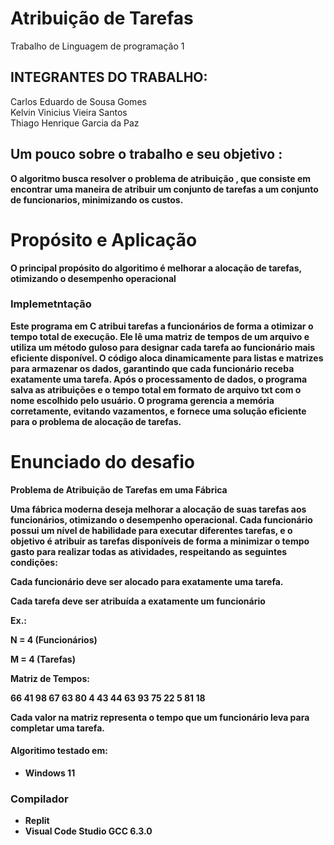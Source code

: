 # Atribuição de Tarefas
Trabalho de Linguagem de programação 1
## INTEGRANTES DO TRABALHO:
Carlos Eduardo de Sousa Gomes<br>
Kelvin Vinicius Vieira Santos<br>
Thiago Henrique Garcia da Paz<br>
## Um pouco sobre o trabalho e seu objetivo <b>:

O algoritmo busca resolver o problema de atribuição , que consiste em encontrar uma maneira de atribuir um conjunto de tarefas a um conjunto de funcionarios, minimizando os custos.

# Propósito e Aplicação

O principal propósito do algoritimo é melhorar a alocação de tarefas, otimizando o desempenho operacional 

### Implemetntação 
Este programa em C atribui tarefas a funcionários de forma a otimizar o tempo total de execução. Ele lê uma matriz de tempos de um arquivo e utiliza um método guloso para designar cada tarefa ao funcionário mais eficiente disponível. O código aloca dinamicamente para listas e matrizes para armazenar os dados, garantindo que cada funcionário receba exatamente uma tarefa. Após o processamento de dados, o programa salva as atribuições e o tempo total em formato de arquivo txt com o nome escolhido pelo usuário. O programa gerencia a memória corretamente, evitando vazamentos, e fornece uma solução eficiente para o problema de alocação de tarefas.

# Enunciado do desafio

Problema de Atribuição de Tarefas em uma Fábrica<br>

Uma fábrica moderna deseja melhorar a alocação de suas tarefas aos funcionários, otimizando o desempenho operacional. Cada funcionário possui um nível de habilidade para executar diferentes tarefas, e o objetivo é atribuir as tarefas disponíveis de forma a minimizar o tempo gasto para realizar todas as atividades, respeitando as seguintes condições:

Cada funcionário deve ser alocado para exatamente uma tarefa.

Cada tarefa deve ser atribuída a exatamente um funcionário


Ex.:

N = 4 (Funcionários)

M = 4 (Tarefas)

Matriz de Tempos:

66 41 98 67
63 80 4 43
44 63 93 75
22 5 81 18


Cada valor na matriz representa o tempo que um funcionário leva para completar uma tarefa.

#### Algoritimo testado em:
- Windows 11<b>
### Compilador 
- Replit
- Visual Code Studio GCC 6.3.0






